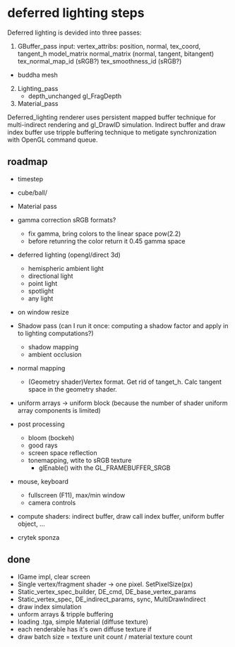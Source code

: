 # deferred lighting steps
Deferred lighting is devided into three passes:
1. GBuffer_pass
input:
	vertex_attribs: position, normal, tex_coord, tangent_h
	model_matrix
	normal_matrix (normal, tangent, bitangent)
	tex_normal_map_id (sRGB?)
	tex_smoothness_id (sRGB?)

- buddha mesh


2. Lighting_pass
	- depth_unchanged gl_FragDepth
3. Material_pass

Deferred_lighting renderer uses persistent mapped buffer technique for multi-indirect rendering and gl_DrawID simulation. 
Indirect buffer and draw index buffer use tripple buffering technique to metigate synchronization with OpenGL command queue.



## roadmap

- timestep
- cube/ball/

- Material pass
-  gamma correction sRGB formats?
	- fix gamma, bring colors to the linear space pow(2.2)
	- before retunring the color return it 0.45 gamma space
	
- deferred lighting (opengl/direct 3d)
	- hemispheric ambient light 
	- directional light
	- point light
	- spotlight
	- any light
- on window resize

- Shadow pass (can I run it once: computing a shadow factor and apply in to lighting computations?)
	- shadow mapping
	- ambient occlusion
- normal mapping
	- (Geometry shader)Vertex format. Get rid of tanget_h. Calc tangent space in the geometry shader.
- uniform arrays -> uniform block (because the number of shader uniform array components is limited)
- post processing
	- bloom (bockeh)
	- good rays
	- screen space reflection
	- tonemapping, wtite to sRGB texture
		- glEnable() with the GL_FRAMEBUFFER_SRGB
- mouse, keyboard
	- fullscreen (F11), max/min window
	- camera controls
- compute shaders: indirect buffer, draw call index buffer, uniform buffer object, ...
- crytek sponza 

## done
- IGame impl, clear screen
- Single vertex/fragment shader -> one pixel. SetPixelSize(px)
- Static_vertex_spec_builder, DE_cmd, DE_base_vertex_params
- Static_vertex_spec, DE_indirect_params, sync, MultiDrawIndirect
- draw index simulation
- unform arrays  & tripple buffering
- loading .tga, simple Material (diffuse texture)
- each renderable has it's own diffuse texture if
- draw batch size = texture unit count / material texture count